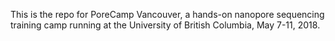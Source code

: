 This is the repo for PoreCamp Vancouver, a hands-on nanopore sequencing training camp running at the University of British Columbia, May 7-11, 2018.
